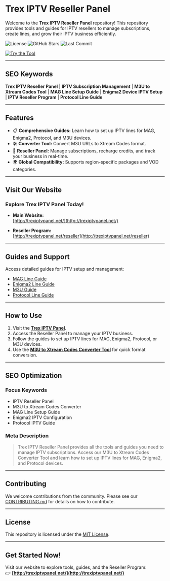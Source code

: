 # Trex IPTV Reseller Panel

Welcome to the **Trex IPTV Reseller Panel** repository! This repository provides tools and guides for IPTV resellers to manage subscriptions, create lines, and grow their IPTV business efficiently.

![License](https://img.shields.io/github/license/trexiptvpanel/Trex-IPTV-Reseller-Panel)
![GitHub Stars](https://img.shields.io/github/stars/trexiptvpanel/Trex-IPTV-Reseller-Panel?style=social)
![Last Commit](https://img.shields.io/github/last-commit/trexiptvpanel/Trex-IPTV-Reseller-Panel)

[![Try the Tool](https://img.shields.io/badge/Try_Tool-Live-blue?style=for-the-badge)](https://trexiptvpanel.net/m3u-to-xtream)

---

## SEO Keywords

**Trex IPTV Reseller Panel** | **IPTV Subscription Management** | **M3U to Xtream Codes Tool** | **MAG Line Setup Guide** | **Enigma2 Device IPTV Setup** | **IPTV Reseller Program** | **Protocol Line Guide**

---

## Features
- 📋 **Comprehensive Guides:** Learn how to set up IPTV lines for MAG, Enigma2, Protocol, and M3U devices.
- 🛠️ **Converter Tool:** Convert M3U URLs to Xtream Codes format.
- 💼 **Reseller Panel:** Manage subscriptions, recharge credits, and track your business in real-time.
- 🌍 **Global Compatibility:** Supports region-specific packages and VOD categories.

---

## Visit Our Website

### Explore Trex IPTV Panel Today!
- **Main Website:**  
  [http://trexiptvpanel.net/](http://trexiptvpanel.net/)

- **Reseller Program:**  
  [http://trexiptvpanel.net/reseller](http://trexiptvpanel.net/reseller)

---

## Guides and Support
Access detailed guides for IPTV setup and management:
- [MAG Line Guide](trex-iptv-MAG-Guide.md)
- [Enigma2 Line Guide](trexiptv-Enigma2-Line-Guide.md)
- [M3U Guide](trexiptv-M3U-to-Xtream-Codes-Converter-Tool.md)
- [Protocol Line Guide](Protocol-Line-Guide.md)

---

## How to Use
1. Visit the **[Trex IPTV Panel](http://trexiptvpanel.net/)**.
2. Access the Reseller Panel to manage your IPTV business.
3. Follow the guides to set up IPTV lines for MAG, Enigma2, Protocol, or M3U devices.
4. Use the **[M3U to Xtream Codes Converter Tool](https://trexiptvpanel.net/m3u-to-xtream)** for quick format conversion.

---

## SEO Optimization
### Focus Keywords
- IPTV Reseller Panel  
- M3U to Xtream Codes Converter  
- MAG Line Setup Guide  
- Enigma2 IPTV Configuration  
- Protocol IPTV Guide  

### Meta Description
> Trex IPTV Reseller Panel provides all the tools and guides you need to manage IPTV subscriptions. Access our M3U to Xtream Codes Converter Tool and learn how to set up IPTV lines for MAG, Enigma2, and Protocol devices.

---

## Contributing
We welcome contributions from the community. Please see our [CONTRIBUTING.md](CONTRIBUTING.md) for details on how to contribute.

---

## License
This repository is licensed under the [MIT License](LICENSE).

---

## Get Started Now!
Visit our website to explore tools, guides, and the Reseller Program:  
👉 **[http://trexiptvpanel.net/](http://trexiptvpanel.net/)**

